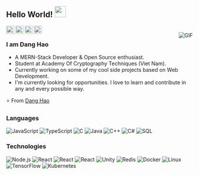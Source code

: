 ## Hello World! <img src="https://raw.githubusercontent.com/iampavangandhi/iampavangandhi/master/gifs/Hi.gif" width="30px"></h2>

<a href="https://facebook.com/haotamht">
  <img align="left" alt="Darshan's Twitter" width="22px" src="https://cdn.jsdelivr.net/npm/simple-icons@v3/icons/facebook.svg" />
</a>
<a href="https://www.linkedin.com/in/h%C3%A0o-%C4%91%C4%83ng-7a5249203/">
  <img align="left" alt="Darshan's Linkdein" width="22px" src="https://cdn.jsdelivr.net/npm/simple-icons@v3/icons/linkedin.svg" />
</a>
<a href="https://github.com/haotamht">
  <img align="left" alt="Darshan's Github" width="22px" src="https://cdn.jsdelivr.net/npm/simple-icons@v3/icons/github.svg" />
</a>
<a href="https://www.instagram.com/danghaox/">
  <img align="left" alt="Darshan's Instagram" width="22px" src="https://cdn.jsdelivr.net/npm/simple-icons@v3/icons/instagram.svg" />
</a>




<br />
<img align="right" alt="GIF" src="https://github.com/haotamht/haotamht/blob/main/rick.gif" />

### I am Dang Hao
- A MERN-Stack Developer & Open Source enthusiast.
- Student at Academy Of Cryptography Techniques (Viet Nam).
- Currently working on some of my cool side projects based on Web Development.
- I'm currently looking for opportunities. I love to learn and contribute in any and every possible way.

⭐️ From [Dang Hao](https://github.com/haotamht)

### Languages


![JavaScript](https://img.shields.io/badge/-JavaScript-000?&logo=JavaScript)
![TypeScript](https://img.shields.io/badge/-TypeScript-000?&logo=TypeScript)
![C](https://img.shields.io/badge/-C-000?&logo=C)
![Java](https://img.shields.io/badge/-Java-000?&logo=Java&logoColor=007396)
![C++](https://img.shields.io/badge/-C++-000?&logo=c%2b%2b&logoColor=00599C)
![C#](https://img.shields.io/badge/-CSharp-000?&logo=c%2b%2b&logoColor=C#)
![SQL](https://img.shields.io/badge/-SQL-000?&logo=MySQL)

### Technologies

![Node.js](https://img.shields.io/badge/-Node.js-000?&logo=node.js)
![React](https://img.shields.io/badge/-React-000?&logo=React)
![React](https://img.shields.io/badge/-Nextjs-000?&logo=Next.js)
![React](https://img.shields.io/badge/-Nestjs-000?&logo=Nestjs)
![Unity](https://img.shields.io/badge/unity-%23000000.svg?style=for-the-badge&logo=unity&logoColor=white)
![Redis](https://img.shields.io/badge/-Redis-000?&logo=Redis)
![Docker](https://img.shields.io/badge/-Docker-000?&logo=Docker)
![Linux](https://img.shields.io/badge/-Linux-000?&logo=Linux)
![TensorFlow](https://img.shields.io/badge/-TensorFlow-000?&logo=TensorFlow)
![Kubernetes](https://img.shields.io/badge/-Kubernetes-000?&logo=Kubernetes)
